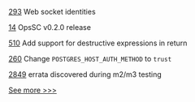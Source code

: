 
[293](https://github.com/hyperledger-labs/blockchain-carbon-accounting/pull/293) Web socket identities

[14](https://github.com/hyperledger-labs/fabric-opssc/pull/14) OpsSC v0.2.0 release

[510](https://github.com/hyperledger-labs/solang/pull/510) Add support for destructive expressions in return

[260](https://github.com/hyperledger/grid-docs/pull/260) Change `POSTGRES_HOST_AUTH_METHOD` to `trust`

[2849](https://github.com/hyperledger/besu/pull/2849) errata discovered during m2/m3 testing


[See more >>>](https://start-here.hyperledger.org/pull-requests)
